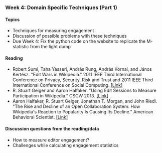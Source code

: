 ### Week 4: Domain Specific Techniques (Part 1)

#### Topics

- Techniques for measuring engagement
- Discussion of possible problems with these techniques
- Due Week 4: Fix the python code on the website to replicate the M-statistic from the light dump

#### Reading

- Robert Sumi, Taha Yasseri, András Rung, András Kornai, and János Kertész. "Edit Wars in Wikipedia." 2011 IEEE Third International Conference on Privacy, Security, Risk and Trust and 2011 IEEE Third International Conference on Social Computing. [[Link]](https://arxiv.org/abs/1107.3689)
- R. Stuart Geiger and Aaron Halfaker. "Using Edit Sessions to Measure Participation in Wikipedia." CSCW 2013. [[Link]](http://stuartgeiger.com/cscw-sessions.pdf)
- Aaron Halfaker, R. Stuart Geiger, Jonathan T. Morgan, and John Riedl. "The Rise and Decline of an Open Collaboration System: How Wikipedia's Reaction to Popularity Is Causing Its Decline." American Behavioral Scientist. [[Link]](https://journals.sagepub.com/doi/pdf/10.1177/0002764212469365)

#### Discussion questions from the reading/data

- How to measure editor engagement?
- Challenges while calculating engagement statistics